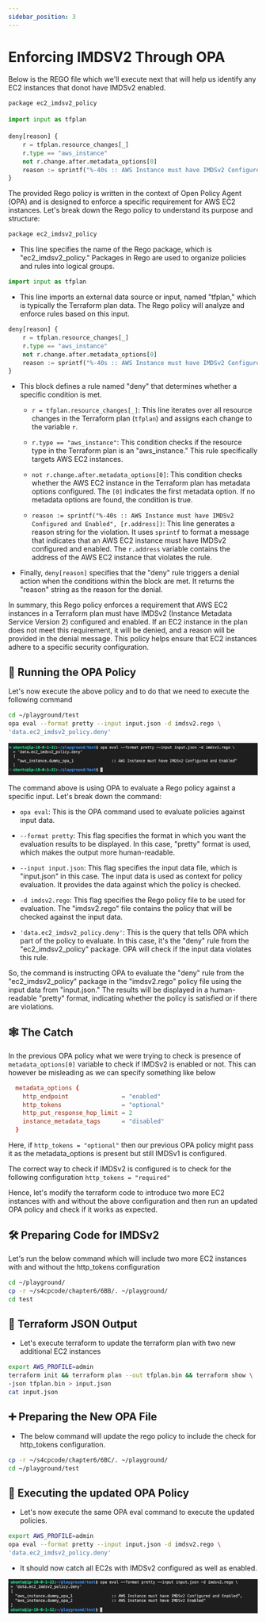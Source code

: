 ```yaml
---
sidebar_position: 3
---
```


# Enforcing IMDSV2 Through OPA

Below is the REGO file which we'll execute next that will help us identify any EC2 instances that donot have IMDSv2 enabled.

```python
package ec2_imdsv2_policy
 
import input as tfplan
 
deny[reason] {
	r = tfplan.resource_changes[_]
	r.type == "aws_instance"
    not r.change.after.metadata_options[0]
	reason := sprintf("%-40s :: AWS Instance must have IMDSv2 Configured and Enabled", [r.address])
}
```

The provided Rego policy is written in the context of Open Policy Agent (OPA) and is designed to enforce a specific requirement for AWS EC2 instances. Let's break down the Rego policy to understand its purpose and structure:

```python
package ec2_imdsv2_policy
```

- This line specifies the name of the Rego package, which is "ec2_imdsv2_policy." Packages in Rego are used to organize policies and rules into logical groups.

```python
import input as tfplan
```

- This line imports an external data source or input, named "tfplan," which is typically the Terraform plan data. The Rego policy will analyze and enforce rules based on this input.

```python
deny[reason] {
	r = tfplan.resource_changes[_]
	r.type == "aws_instance"
    not r.change.after.metadata_options[0]
	reason := sprintf("%-40s :: AWS Instance must have IMDSv2 Configured and Enabled", [r.address])
}
```

- This block defines a rule named "deny" that determines whether a specific condition is met.

  - `r = tfplan.resource_changes[_]`: This line iterates over all resource changes in the Terraform plan (`tfplan`) and assigns each change to the variable `r`.

  - `r.type == "aws_instance"`: This condition checks if the resource type in the Terraform plan is an "aws_instance." This rule specifically targets AWS EC2 instances.

  - `not r.change.after.metadata_options[0]`: This condition checks whether the AWS EC2 instance in the Terraform plan has metadata options configured. The `[0]` indicates the first metadata option. If no metadata options are found, the condition is true.

  - `reason := sprintf("%-40s :: AWS Instance must have IMDSv2 Configured and Enabled", [r.address])`: This line generates a reason string for the violation. It uses `sprintf` to format a message that indicates that an AWS EC2 instance must have IMDSv2 configured and enabled. The `r.address` variable contains the address of the AWS EC2 instance that violates the rule.

- Finally, `deny[reason]` specifies that the "deny" rule triggers a denial action when the conditions within the block are met. It returns the "reason" string as the reason for the denial.

In summary, this Rego policy enforces a requirement that AWS EC2 instances in a Terraform plan must have IMDSv2 (Instance Metadata Service Version 2) configured and enabled. If an EC2 instance in the plan does not meet this requirement, it will be denied, and a reason will be provided in the denial message. This policy helps ensure that EC2 instances adhere to a specific security configuration.

## 🚀 Running the OPA Policy

Let's now execute the above policy and to do that we need to execute the following command 

```bash
cd ~/playground/test
opa eval --format pretty --input input.json -d imdsv2.rego \
'data.ec2_imdsv2_policy.deny'
```

![](img/6B_3.png)

The command above is using OPA to evaluate a Rego policy against a specific input. Let's break down the command:

- `opa eval`: This is the OPA command used to evaluate policies against input data.

- `--format pretty`: This flag specifies the format in which you want the evaluation results to be displayed. In this case, "pretty" format is used, which makes the output more human-readable.

- `--input input.json`: This flag specifies the input data file, which is "input.json" in this case. The input data is used as context for policy evaluation. It provides the data against which the policy is checked.

- `-d imdsv2.rego`: This flag specifies the Rego policy file to be used for evaluation. The "imdsv2.rego" file contains the policy that will be checked against the input data.

- `'data.ec2_imdsv2_policy.deny'`: This is the query that tells OPA which part of the policy to evaluate. In this case, it's the "deny" rule from the "ec2_imdsv2_policy" package. OPA will check if the input data violates this rule.

So, the command is instructing OPA to evaluate the "deny" rule from the "ec2_imdsv2_policy" package in the "imdsv2.rego" policy file using the input data from "input.json." The results will be displayed in a human-readable "pretty" format, indicating whether the policy is satisfied or if there are violations.

## 🕸️ The Catch

In the previous OPA policy what we were trying to check is presence of `metadata_options[0]` variable to check if IMDSv2 is enabled or not. This can however be misleading as we can specify something like below 

```toml
  metadata_options {
    http_endpoint               = "enabled"
    http_tokens                 = "optional"
    http_put_response_hop_limit = 2
    instance_metadata_tags      = "disabled"
  }
```

Here, if `http_tokens = "optional"` then our previous OPA policy might pass it as the metadata_options is present but still IMDSv1 is configured.

The correct way to check if IMDSv2 is configured is to check for the following configuration `http_tokens = "required"`

Hence, let's modify the terraform code to introduce two more EC2 instances with and without the above configuration and then run an updated OPA policy and check if it works as expected.

## 🛠️ Preparing Code for IMDSv2

Let's run the below command which will include two more EC2 instances with and without the http_tokens configuration

```bash
cd ~/playground/
cp -r ~/s4cpcode/chapter6/6BB/. ~/playground/
cd test
```

## 📜 Terraform JSON Output

- Let's execute terraform to update the terraform plan with two new additional EC2 instances

```bash
export AWS_PROFILE=admin
terraform init && terraform plan --out tfplan.bin && terraform show \
-json tfplan.bin > input.json
cat input.json
```

## ➕ Preparing the New OPA File

- The below command will update the rego policy to include the check for http_tokens configuration.

```bash
cp -r ~/s4cpcode/chapter6/6BC/. ~/playground/
cd ~/playground/test
```

## 🚀 Executing the updated OPA Policy

- Let's now execute the same OPA eval command to execute the updated policies.

```bash
export AWS_PROFILE=admin
opa eval --format pretty --input input.json -d imdsv2.rego \
'data.ec2_imdsv2_policy.deny'
```

- It should now catch all EC2s with IMDSv2 configured as well as enabled.

![](img/6B_4.png)

